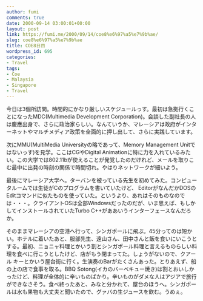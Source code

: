 ```yaml
---
author: fumi
comments: true
date: 2000-09-14 03:00:01+00:00
layout: post
link: https://fumi.me/2000/09/14/coe8%e6%97%a5%e7%9b%ae/
slug: coe8%e6%97%a5%e7%9b%ae
title: COE8日目
wordpress_id: 695
categories:
- Travel
tags:
- Coe
- Malaysia
- Singapore
- Travel
---
```


今日は3個所訪問。時間的にかなり厳しいスケジュールっす。最初は急拠行くことになったMDC(Multimedia Development Corporation)。会談した副社長の人は慶應出身で、さらに政治家らしい。なんていうか、マレーシアは政府がインターネットやマルチメディア政策を全面的に押し出して、さらに実践しています。




次にMMU(MultiMedia Universityの略であって、Memory Management Unitではないっす)を見学。ここはCGやDigital Animationに特に力を入れているみたい。この大学では802.11bが使えることが発覚したのだけれど、メールを取りこむ最中に出発の時刻の関係で時間切れ。やはりネットワークが細いよう。




最後にマレーシア大学へ。ターバンを被っている先生を初めてみた。コンピュータルームでは生徒がCのプログラムを書いていたけど、
EditorがなんだかDOSのEditコマンドに似たものを使っていた。というより、あれはそのものなのでは・・・。クライアントOSは全部Windowsだったのだが、いま思えば、もしかしてインストールされていたTurbo C++がああいうインターフェースなんだろか。




そのままマレーシアの空港へ行って、シンガポールに飛ぶ。45分ってのは短かい。ホテルに着いたあと、服部先生、遠山さん、田中さんと飯を食いにいこうとする。最初、ニョニャ料理とかいう割とシンガポール料理と言えるものらしい料理を食べに行こうとしたけど、店がもう閉まってた。しょうがないので、クアール キーとかいう屋台街に行く。生演奏のBarがたくさんあった。とりあえず、船の上の店で食事を取る。BBQ Sotong(イカのバーベキュー焼き)は割とおいしかったけど、料理が全体的に辛いものばかり。辛いものがダメな人はアジアで旅行ができなさそう。食べ終ったあと、みなと分かれて、屋台のほうへ。シンガポールは水も果物も大丈夫と聞いたので、グァバの生ジュースを飲む。うめぇ。
